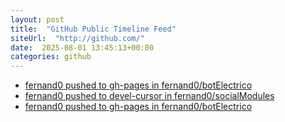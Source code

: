```yaml
---
layout: post
title:  "GitHub Public Timeline Feed"
siteUrl:  "http://github.com/"
date:  2025-08-01 13:45:13+00:00
categories: github
---
```

*  [fernand0 pushed to gh-pages in fernand0/botElectrico](https://github.com/fernand0/botElectrico/compare/559a3c3339...7a1ac05325)
*  [fernand0 pushed to devel-cursor in fernand0/socialModules](https://github.com/fernand0/socialModules/compare/7d4a4e593a...19c3de037c)
*  [fernand0 pushed to gh-pages in fernand0/botElectrico](https://github.com/fernand0/botElectrico/compare/06a693f109...185a9f873d)
